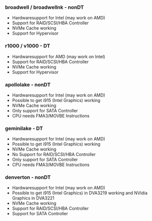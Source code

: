 ### broadwell / broadwellnk - nonDT

  - Hardwaresupport for Intel (may work on AMD)
  - Support for RAID/SCSI/HBA Controller
  - NVMe Cache working
  - Support for Hypervisor

### r1000 / v1000 - DT

  - Hardwaresupport for AMD (may work on Intel)
  - Support for RAID/SCSI/HBA Controller
  - NVMe Cache working
  - Support for Hypervisor 

### apollolake - nonDT

  - Hardwaresupport for Intel (may work on AMD)
  - Possible to get i915 (Intel Graphics) working
  - NVMe Cache working
  - Only support for SATA Controller
  - CPU needs FMA3/MOVBE Instructions

### geminilake - DT

  - Hardwaresupport for Intel (may work on AMD)
  - Possible to get i915 (Intel Graphics) working
  - NVMe Cache working
  - No Support for RAID/SCSI/HBA Controller
  - Only support for SATA Controller
  - CPU needs FMA3/MOVBE Instructions

### denverton - nonDT

  - Hardwaresupport for Intel (may work on AMD)
  - Possible to get i915 (Intel Graphics) in DVA3219 working and NVidia Graphics in DVA3221
  - NVMe Cache working
  - Support for RAID/SCSI/HBA Controller
  - Support for SATA Controller